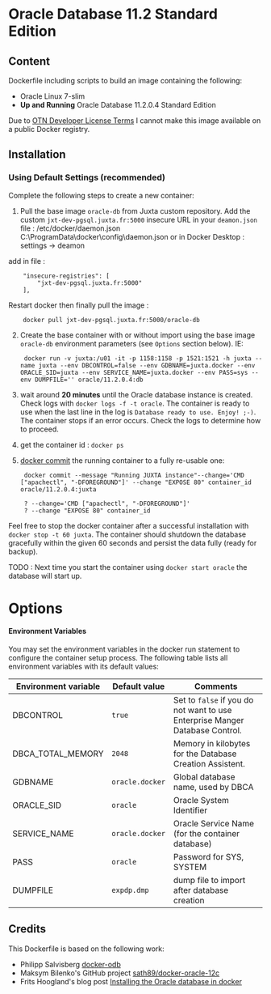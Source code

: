 # Oracle Database 11.2 Standard Edition

## Content

Dockerfile including scripts to build an image containing the following:

* Oracle Linux 7-slim
* **Up and Running** Oracle Database 11.2.0.4 Standard Edition

Due to [OTN Developer License Terms](http://www.oracle.com/technetwork/licenses/standard-license-152015.html) I cannot make this image available on a public Docker registry.

## Installation

### Using Default Settings (recommended)

Complete the following steps to create a new container:

1. Pull the base image ```oracle-db``` from Juxta custom repository. Add the custom ```jxt-dev-pgsql.juxta.fr:5000``` insecure URL in your ```deamon.json``` file :
		/etc/docker/daemon.json
		C:\ProgramData\docker\config\daemon.json
or in Docker Desktop : settings -> deamon 

add in file :

		"insecure-registries": [
			"jxt-dev-pgsql.juxta.fr:5000"
		],

Restart docker then finally pull the image :

		docker pull jxt-dev-pgsql.juxta.fr:5000/oracle-db

2. Create the base container with or without import using the base image ```oracle-db``` environment parameters (see ```Options``` section below). IE:

		docker run -v juxta:/u01 -it -p 1158:1158 -p 1521:1521 -h juxta --name juxta --env DBCONTROL=false --env GDBNAME=juxta.docker --env ORACLE_SID=juxta --env SERVICE_NAME=juxta.docker --env PASS=sys --env DUMPFILE='' oracle/11.2.0.4:db

3. wait around **20 minutes** until the Oracle database instance is created. Check logs with ```docker logs -f -t oracle```. The container is ready to use when the last line in the log is ```Database ready to use. Enjoy! ;-)```. The container stops if an error occurs. Check the logs to determine how to proceed.

4. get the container id : ```docker ps```

5. [docker commit](https://docs.docker.com/engine/reference/commandline/commit/) the running container to a fully re-usable one:

		docker commit --message "Running JUXTA instance"--change='CMD ["apachectl", "-DFOREGROUND"]' --change "EXPOSE 80" container_id  oracle/11.2.0.4:juxta

		? --change='CMD ["apachectl", "-DFOREGROUND"]'
		? --change "EXPOSE 80" container_id


Feel free to stop the docker container after a successful installation with ```docker stop -t 60 juxta```. The container should shutdown the database gracefully within the given 60 seconds and persist the data fully (ready for backup).

TODO : Next time you start the container using ```docker start oracle``` the database will start up.


# Options

#### Environment Variables

You may set the environment variables in the docker run statement to configure the container setup process. The following table lists all environment variables with its default values:

Environment variable | Default value | Comments
-------------------- | ------------- | --------
DBCONTROL | ```true``` | Set to ```false``` if you do not want to use Enterprise Manger Database Control.
DBCA\_TOTAL\_MEMORY | ```2048```| Memory in kilobytes for the Database Creation Assistent.
GDBNAME | ```oracle.docker``` | Global database name, used by DBCA
ORACLE_SID | ```oracle```| Oracle System Identifier
SERVICE_NAME | ```oracle.docker``` | Oracle Service Name (for the container database)
PASS | ```oracle```| Password for SYS, SYSTEM
DUMPFILE | ```expdp.dmp```| dump file to import after database creation


## Credits
This Dockerfile is based on the following work:

- Philipp Salvisberg [docker-odb](https://github.com/PhilippSalvisberg)
- Maksym Bilenko's GitHub project [sath89/docker-oracle-12c](https://github.com/MaksymBilenko/docker-oracle-12c)
- Frits Hoogland's blog post [Installing the Oracle database in docker](https://fritshoogland.wordpress.com/2015/08/11/installing-the-oracle-database-in-docker/)
